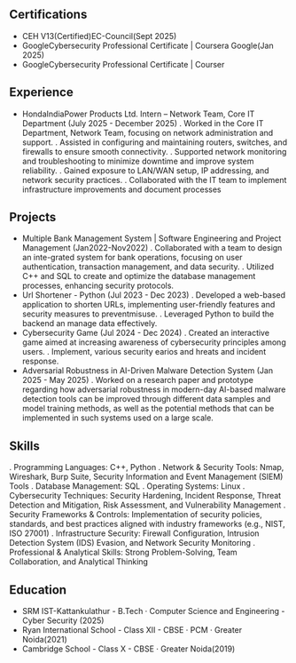 ## Certifications
* CEH V13(Certified)EC-Council(Sept 2025)
* GoogleCybersecurity Professional Certificate | Coursera Google(Jan 2025)
* GoogleCybersecurity Professional Certificate | Courser

## Experience
* HondaIndiaPower Products Ltd. Intern – Network Team, Core IT Department (July 2025 - December 2025)
. Worked in the Core IT Department, Network Team, focusing on network administration and support.
. Assisted in configuring and maintaining routers, switches, and firewalls to ensure smooth connectivity.
. Supported network monitoring and troubleshooting to minimize downtime and improve system reliability.
. Gained exposure to LAN/WAN setup, IP addressing, and network security practices.
. Collaborated with the IT team to implement infrastructure improvements and document processes

## Projects
* Multiple Bank Management System | Software Engineering and Project Management (Jan2022-Nov2022)
. Collaborated with a team to design an inte-grated system for bank operations, focusing on user authentication,
transaction management, and data security.
. Utilized C++ and SQL to create and optimize the database management processes, enhancing security protocols.
* Url Shortener - Python (Jul 2023 - Dec 2023)
. Developed a web-based application to shorten URLs, implementing user-friendly features and
security measures to preventmisuse.
. Leveraged Python to build the backend an manage data effectively.
* Cybersecurity Game (Jul 2024 - Dec 2024)
. Created an interactive game aimed at increasing awareness of cybersecurity principles
among users.
. Implement, various security earios and hreats and incident response.
* Adversarial Robustness in AI-Driven Malware Detection System (Jan 2025 - May 2025)
. Worked on a research paper and prototype regarding how adversarial robustness in modern-day AI-based malware
detection tools can be improved through different data samples and model training methods, as well as the
potential methods that can be implemented in such systems used on a large scale.

## Skills
. Programming Languages: C++, Python
. Network & Security Tools: Nmap, Wireshark, Burp Suite, Security Information and Event Management (SIEM) Tools
. Database Management: SQL
. Operating Systems: Linux
. Cybersecurity Techniques: Security Hardening, Incident Response, Threat Detection and Mitigation, Risk Assessment, and
Vulnerability Management
. Security Frameworks & Controls: Implementation of security policies, standards, and best practices aligned with industry
frameworks (e.g., NIST, ISO 27001)
. Infrastructure Security: Firewall Configuration, Intrusion Detection System (IDS) Evasion, and Network Security Monitoring
. Professional & Analytical Skills: Strong Problem-Solving, Team Collaboration, and Analytical Thinking

## Education
* SRM IST-Kattankulathur - B.Tech · Computer Science and Engineering - Cyber Security (2025)
* Ryan International School - Class XII - CBSE · PCM · Greater Noida(2021)
* Cambridge School - Class X - CBSE · Greater Noida(2019)
